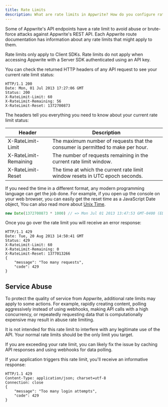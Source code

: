 ```yaml
---
title: Rate Limits
description: What are rate limits in Appwrite? How do you configure rate limits in Appwrites? What headers are used for rate limits in Appwrite.
---
```


Some of Appwrite's API endpoints have a rate limit to avoid abuse or brute-force attacks against Appwrite's REST API. Each Appwrite route documentation has information about any rate limits that might apply to them.

Rate limits only apply to Client SDKs. Rate limits do not apply when accessing Appwrite with a Server SDK authenticated using an API key.

You can check the returned HTTP headers of any API request to see your current rate limit status:

```
HTTP/1.1 200
Date: Mon, 01 Jul 2013 17:27:06 GMT
Status: 200
X-RateLimit-Limit: 60
X-RateLimit-Remaining: 56
X-RateLimit-Reset: 1372700873
```

The headers tell you everything you need to know about your current rate limit status:

| Header                | Description                                                                     |
|-----------------------|---------------------------------------------------------------------------------|
| X-RateLimit-Limit     | The maximum number of requests that the consumer is permitted to make per hour. |
| X-RateLimit-Remaining | The number of requests remaining in the current rate limit window.              |
| X-RateLimit-Reset     | The time at which the current rate limit window resets in UTC epoch seconds.    |

If you need the time in a different format, any modern programming language can get the job done. For example, if you open up the console on your web browser, you can easily get the reset time as a JavaScript Date object, You can also read more about [Unix Time](https://en.wikipedia.org/wiki/Unix_time).

``` js
new Date(1372700873 * 1000) // => Mon Jul 01 2013 13:47:53 GMT-0400 (EDT)
```

Once you go over the rate limit you will receive an error response:

```
HTTP/1.1 429
Date: Tue, 20 Aug 2013 14:50:41 GMT
Status: 429
X-RateLimit-Limit: 60
X-RateLimit-Remaining: 0
X-RateLimit-Reset: 1377013266
{
    "message": "Too many requests",
    "code": 429
}
```

## Service Abuse

To protect the quality of service from Appwrite, additional rate limits may apply to some actions. For example, rapidly creating content, polling aggressively instead of using webhooks, making API calls with a high concurrency, or repeatedly requesting data that is computationally expensive may result in abuse rate limiting.

It is not intended for this rate limit to interfere with any legitimate use of the API. Your normal rate limits should be the only limit you target.

If you are exceeding your rate limit, you can likely fix the issue by caching API responses and using webhooks for data polling.

If your application triggers this rate limit, you'll receive an informative response:

```
HTTP/1.1 429
Content-Type: application/json; charset=utf-8
Connection: close
{
    "message": "Too many login attempts",
    "code": 429
}
```
